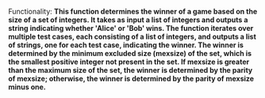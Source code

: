 Functionality: **This function determines the winner of a game based on the size of a set of integers. It takes as input a list of integers and outputs a string indicating whether 'Alice' or 'Bob' wins. The function iterates over multiple test cases, each consisting of a list of integers, and outputs a list of strings, one for each test case, indicating the winner. The winner is determined by the minimum excluded size (mexsize) of the set, which is the smallest positive integer not present in the set. If mexsize is greater than the maximum size of the set, the winner is determined by the parity of mexsize; otherwise, the winner is determined by the parity of mexsize minus one.**